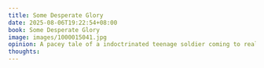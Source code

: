 ```yaml
---
title: Some Desperate Glory
date: 2025-08-06T19:22:54+08:00
book: Some Desperate Glory
image: images/1000015041.jpg
opinion: A pacey tale of a indoctrinated teenage soldier coming to realize her situation, and dealing with Sci Fi Maguffins at the same time. I can't decide if this was too overt in its messaging and I'm not a huge fan of how it resolves but it was an enjoyable read all the same 3/5
thoughts: 
---
```

